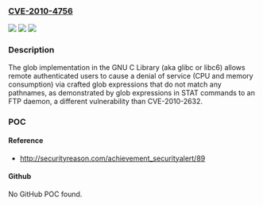 ### [CVE-2010-4756](https://cve.mitre.org/cgi-bin/cvename.cgi?name=CVE-2010-4756)
![](https://img.shields.io/static/v1?label=Product&message=n%2Fa&color=blue)
![](https://img.shields.io/static/v1?label=Version&message=n%2Fa&color=blue)
![](https://img.shields.io/static/v1?label=Vulnerability&message=n%2Fa&color=brighgreen)

### Description

The glob implementation in the GNU C Library (aka glibc or libc6) allows remote authenticated users to cause a denial of service (CPU and memory consumption) via crafted glob expressions that do not match any pathnames, as demonstrated by glob expressions in STAT commands to an FTP daemon, a different vulnerability than CVE-2010-2632.

### POC

#### Reference
- http://securityreason.com/achievement_securityalert/89

#### Github
No GitHub POC found.

